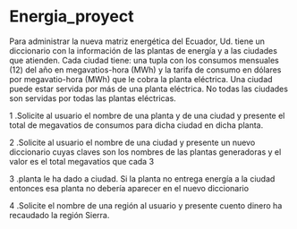 # Energia_proyect
Para administrar la nueva matriz energética del Ecuador, Ud. tiene un diccionario con la información de las plantas de energía y a las ciudades que atienden. Cada ciudad tiene: una tupla con los consumos mensuales (12) del año en megavatios-hora (MWh) y la tarifa de consumo en dólares por megavatio-hora (MWh) que le cobra la planta eléctrica. Una ciudad puede estar servida por más de una planta eléctrica. No todas las ciudades son servidas por todas las plantas eléctricas.

1 .Solicite al usuario el nombre de una planta y de una ciudad y presente el total de megavatios de consumos para dicha ciudad en dicha planta.

2 .Solicite al usuario el nombre de una ciudad y presente un nuevo diccionario cuyas claves son los nombres de las plantas generadoras y el valor es el total megavatios que cada 3

3 .planta le ha dado a ciudad. Si la planta no entrega energía a la ciudad entonces esa planta no debería aparecer en el nuevo diccionario

4 .Solicite el nombre de una región al usuario y presente cuento dinero ha recaudado la región Sierra.
